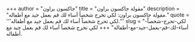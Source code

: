 +++
author = "جاكسون براون"
title = "مقولة جاكسون براون"
description = "مقولة جاكسون براون: لكي تحرج شخصاً أساء لك قم بعمل جيد مع أطفاله."
quote = '''لكي تحرج شخصاً أساء لك قم بعمل جيد مع أطفاله.''' 
slug = "لكي-تحرج-شخصاً-أساء-لك-قم-بعمل-جيد-مع-أطفاله"
+++
لكي تحرج شخصاً أساء لك قم بعمل جيد مع أطفاله.
